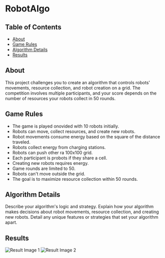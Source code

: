 # RobotAlgo


## Table of Contents
- [About](#about)
- [Game Rules](#game-rules)
- [Algorithm Details](#algorithm-details)
- [Results](#results)

## About
This project challenges you to create an algorithm that controls robots' movements, resource collection, and robot creation on a grid. The competition involves multiple participants, and your score depends on the number of resources your robots collect in 50 rounds.

## Game Rules
- The game is played onovided with 10 robots initially.
- Robots can move, collect resources, and create new robots.
- Robot movements consume energy based on the square of the distance traveled.
- Robots collect energy from charging stations.
- Robots can push other ra 100x100 grid.
- Each participant is probots if they share a cell.
- Creating new robots requires energy.
- Game rounds are limited to 50.
- Robots can't move outside the grid.
- The goal is to maximize resource collection within 50 rounds.

## Algorithm Details
Describe your algorithm's logic and strategy. Explain how your algorithm makes decisions about robot movements, resource collection, and creating new robots. Detail any unique features or strategies that set your algorithm apart.

## Results

![Result Image 1](path-to-image-1)
![Result Image 2](path-to-image-2)

